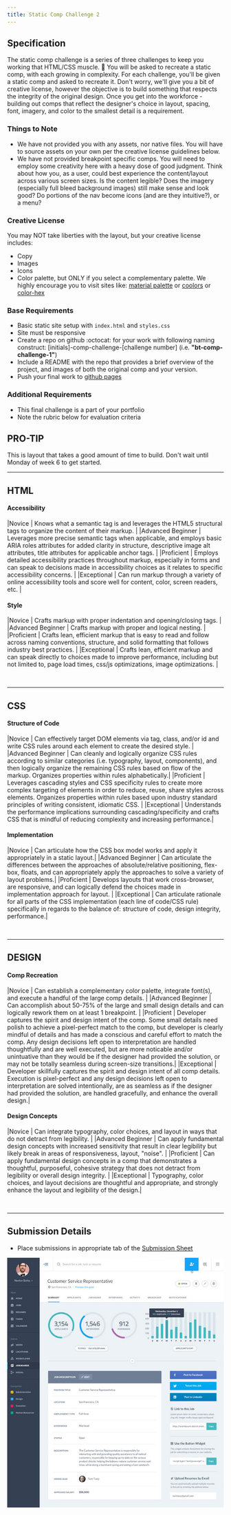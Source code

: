```yaml
---
title: Static Comp Challenge 2
---
```


## Specification
The static comp challenge is a series of three challenges to keep you working that HTML/CSS muscle. :muscle: You will be asked to recreate a static comp, with each growing in complexity. For each challenge, you'll be given a static comp and asked to recreate it. Don't worry, we'll give you a bit of creative license, however the objective is to build something that respects the integrity of the original design. Once you get into the workforce - building out comps that reflect the designer's choice in layout, spacing, font, imagery, and color to the smallest detail is a requirement.

### Things to Note
 - We have not provided you with any assets, nor native files. You will have to source assets on your own per the creative license guidelines below.
 - We have not provided breakpoint specific comps. You will need to employ some creativity here with a heavy dose of good judgment. Think about how you, as a user, could best experience the content/layout across various screen sizes. Is the content legible? Does the imagery (especially full bleed background images) still make sense and look good? Do portions of the nav become icons (and are they intuitive?), or a menu?

### Creative License
You may NOT take liberties with the layout, but your creative license includes:

* Copy
* Images
* Icons
* Color palette, but ONLY if you select a complementary palette. We highly encourage you to visit sites like: [material palette](https://www.materialpalette.com/) or [coolors](https://coolors.co/) or [color-hex](http://www.color-hex.com/color-palettes/)

### Base Requirements

  - Basic static site setup with `index.html` and `styles.css`
  - Site must be responsive
  - Create a repo on github :octocat: for your work with following naming construct: [initials]-comp-challenge-[challenge number] (i.e. __"bt-comp-challenge-1"__)
  - Include a README with the repo that provides a brief overview of the project, and images of both the original comp and your version.
  - Push your final work to [github pages](https://pages.github.com/)

### Additional Requirements

  - This final challenge is a part of your portfolio
  - Note the rubric below for evaluation criteria

## PRO-TIP

This is layout that takes a good amount of time to build. Don't wait until Monday of week 6 to get started.

***

## HTML

#### Accessibility

|Novice             | Knows what a semantic tag is and leverages the HTML5 structural tags to organize the content of their markup. |
|Advanced Beginner  | Leverages more precise semantic tags when applicable, and employs basic ARIA roles attributes for added clarity in structure, descriptive image alt attributes, title attributes for applicable anchor tags. |
|Proficient         | Employs detailed accessibility practices throughout markup, especially in forms and can speak to decisions made in accessibility choices as it relates to specific accessibility concerns. |
|Exceptional        | Can run markup through a variety of online accessibility tools and score well for content, color, screen readers, etc. |

#### Style

|Novice             | Crafts markup with proper indentation and opening/closing tags. |
|Advanced Beginner  | Crafts markup with proper and logical nesting. |
|Proficient         | Crafts lean, efficient markup that is easy to read and follow across naming conventions, structure, and solid formatting that follows industry best practices. |
|Exceptional        | Crafts lean, efficient markup and can speak directly to choices made to improve performance, including but not limited to, page load times, css/js optimizations, image optimizations. |

<br>

------------------------------------------------------------------

## CSS

#### Structure of Code

|Novice             | Can effectively target DOM elements via tag, class, and/or id and write CSS rules around each element to create the desired style. |
|Advanced Beginner  | Can cleanly and logically organize CSS rules according to similar categories (i.e. typography, layout, components), and then logically organize the remaining CSS rules based on flow of the markup. Organizes properties within rules alphabetically.|
|Proficient         | Leverages cascading styles and CSS specificity rules to create more complex targeting of elements in order to reduce, reuse, share styles across elements. Organizes properties within rules based upon industry standard principles of writing consistent, idiomatic CSS. |
|Exceptional        | Understands the performance implications surrounding cascading/specificity and crafts CSS that is mindful of reducing complexity and increasing performance.|

#### Implementation

|Novice             | Can articulate how the CSS box model works and apply it appropriately in a static layout.|
|Advanced Beginner  | Can articulate the differences between the approaches of absolute/relative positioning, flex-box, floats, and can appropriately apply the approaches to solve a variety of layout problems.|
|Proficient         | Develops layouts that work cross-browser, are responsive, and can logically defend the choices made in implementation approach for layout. |
|Exceptional        | Can articulate rationale for all parts of the CSS implementation (each line of code/CSS rule) specifically in regards to the balance of: structure of code, design integrity, performance.|

<br>

------------------------------------------------------------------

## DESIGN

#### Comp Recreation

|Novice             | Can establish a complementary color palette, integrate font(s), and execute a handful of the large comp details. |
|Advanced Beginner  | Can accomplish about 50-75% of the large and small design details and can logically rework them on at least 1 breakpoint. |
|Proficient         | Developer captures the spirit and design intent of the comp. Some small details need polish to achieve a pixel-perfect match to the comp, but developer is clearly mindful of details and has made a conscious and careful effort to match the comp. Any design decisions left open to interpretation are handled thoughtfully and are well executed, but are more noticable and/or unintuative than they would be if the designer had provided the solution, or may not be totally seamless during screen-size transitions.|
|Exceptional        | Developer skillfully captures the spirit and design intent of all comp details. Execution is pixel-perfect and any design decisions left open to interpretation are solved intentionally, are as seamless as if the designer had provided the solution, are handled gracefully, and enhance the overall design.|

#### Design Concepts

|Novice             | Can integrate typography, color choices, and layout in ways that do not detract from legibility.  |
|Advanced Beginner  | Can apply fundamental design concepts with increased sensitivity that result in clear legibility but likely break in areas of responsiveness, layout, "noise". |
|Proficient         | Can apply fundamental design concepts in a comp that demonstrates a thoughtful, purposeful, cohesive strategy that does not detract from legibility or overall design integrity.  |
|Exceptional        | Typography, color choices, and layout decisions are thoughtful and appropriate, and strongly enhance the layout and legibility of the design.|

<br>

------------------------------------------------------------------

## Submission Details

* Place submissions in appropriate tab of the [Submission Sheet](https://docs.google.com/spreadsheets/d/1xmpBJ2_Wydg_wqVmq-fOgBV8svM1FUvLVeAXrFpEspk/edit#gid=496549355)

![static-comp-challenge-3](/assets/images/static-comp-challenge-3.jpg)
